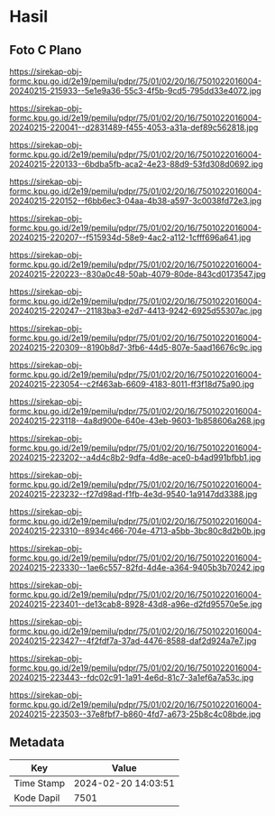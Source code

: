 # Hasil

## Foto C Plano

https://sirekap-obj-formc.kpu.go.id/2e19/pemilu/pdpr/75/01/02/20/16/7501022016004-20240215-215933--5e1e9a36-55c3-4f5b-9cd5-795dd33e4072.jpg

https://sirekap-obj-formc.kpu.go.id/2e19/pemilu/pdpr/75/01/02/20/16/7501022016004-20240215-220041--d2831489-f455-4053-a31a-def89c562818.jpg

https://sirekap-obj-formc.kpu.go.id/2e19/pemilu/pdpr/75/01/02/20/16/7501022016004-20240215-220133--6bdba5fb-aca2-4e23-88d9-53fd308d0692.jpg

https://sirekap-obj-formc.kpu.go.id/2e19/pemilu/pdpr/75/01/02/20/16/7501022016004-20240215-220152--f6bb6ec3-04aa-4b38-a597-3c0038fd72e3.jpg

https://sirekap-obj-formc.kpu.go.id/2e19/pemilu/pdpr/75/01/02/20/16/7501022016004-20240215-220207--f515934d-58e9-4ac2-a112-1cfff696a641.jpg

https://sirekap-obj-formc.kpu.go.id/2e19/pemilu/pdpr/75/01/02/20/16/7501022016004-20240215-220223--830a0c48-50ab-4079-80de-843cd0173547.jpg

https://sirekap-obj-formc.kpu.go.id/2e19/pemilu/pdpr/75/01/02/20/16/7501022016004-20240215-220247--21183ba3-e2d7-4413-9242-6925d55307ac.jpg

https://sirekap-obj-formc.kpu.go.id/2e19/pemilu/pdpr/75/01/02/20/16/7501022016004-20240215-220309--8190b8d7-3fb6-44d5-807e-5aad16676c9c.jpg

https://sirekap-obj-formc.kpu.go.id/2e19/pemilu/pdpr/75/01/02/20/16/7501022016004-20240215-223054--c2f463ab-6609-4183-8011-ff3f18d75a90.jpg

https://sirekap-obj-formc.kpu.go.id/2e19/pemilu/pdpr/75/01/02/20/16/7501022016004-20240215-223118--4a8d900e-640e-43eb-9603-1b858606a268.jpg

https://sirekap-obj-formc.kpu.go.id/2e19/pemilu/pdpr/75/01/02/20/16/7501022016004-20240215-223202--a4d4c8b2-9dfa-4d8e-ace0-b4ad991bfbb1.jpg

https://sirekap-obj-formc.kpu.go.id/2e19/pemilu/pdpr/75/01/02/20/16/7501022016004-20240215-223232--f27d98ad-f1fb-4e3d-9540-1a9147dd3388.jpg

https://sirekap-obj-formc.kpu.go.id/2e19/pemilu/pdpr/75/01/02/20/16/7501022016004-20240215-223310--8934c466-704e-4713-a5bb-3bc80c8d2b0b.jpg

https://sirekap-obj-formc.kpu.go.id/2e19/pemilu/pdpr/75/01/02/20/16/7501022016004-20240215-223330--1ae6c557-82fd-4d4e-a364-9405b3b70242.jpg

https://sirekap-obj-formc.kpu.go.id/2e19/pemilu/pdpr/75/01/02/20/16/7501022016004-20240215-223401--de13cab8-8928-43d8-a96e-d2fd95570e5e.jpg

https://sirekap-obj-formc.kpu.go.id/2e19/pemilu/pdpr/75/01/02/20/16/7501022016004-20240215-223427--4f2fdf7a-37ad-4476-8588-daf2d924a7e7.jpg

https://sirekap-obj-formc.kpu.go.id/2e19/pemilu/pdpr/75/01/02/20/16/7501022016004-20240215-223443--fdc02c91-1a91-4e6d-81c7-3a1ef6a7a53c.jpg

https://sirekap-obj-formc.kpu.go.id/2e19/pemilu/pdpr/75/01/02/20/16/7501022016004-20240215-223503--37e8fbf7-b860-4fd7-a673-25b8c4c08bde.jpg


## Metadata

| Key        | Value               |
| ---------- | ------------------- |
| Time Stamp | 2024-02-20 14:03:51 |
| Kode Dapil | 7501                |



